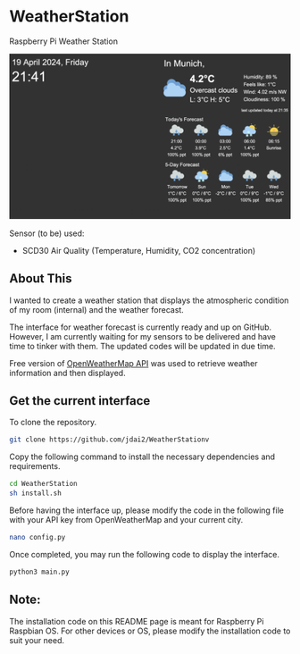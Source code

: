 # WeatherStation

Raspberry Pi Weather Station 

<img src="screenshot.png">

Sensor (to be) used:
- SCD30 Air Quality (Temperature, Humidity, CO2 concentration)

## About This
I wanted to create a weather station that displays the atmospheric condition of my room (internal) and the weather forecast.

The interface for weather forecast is currently ready and up on GitHub. However, I am currently waiting for my sensors to be delivered and have time to tinker with them. The updated codes will be updated in due time.

Free version of [OpenWeatherMap API](https://openweathermap.org/) was used to retrieve weather information and then displayed. 

## Get the current interface

To clone the repository.
``` bash
git clone https://github.com/jdai2/WeatherStationv
```

Copy the following command to install the necessary dependencies and requirements.
``` bash
cd WeatherStation
sh install.sh
```

Before having the interface up, please modify the code in the following file with your API key from OpenWeatherMap and your current city.
``` bash
nano config.py
```

Once completed, you may run the following code to display the interface.
``` bash
python3 main.py
```


## Note:
The installation code on this README page is meant for Raspberry Pi Raspbian OS. For other devices or OS, please modify the installation code to suit your need.

